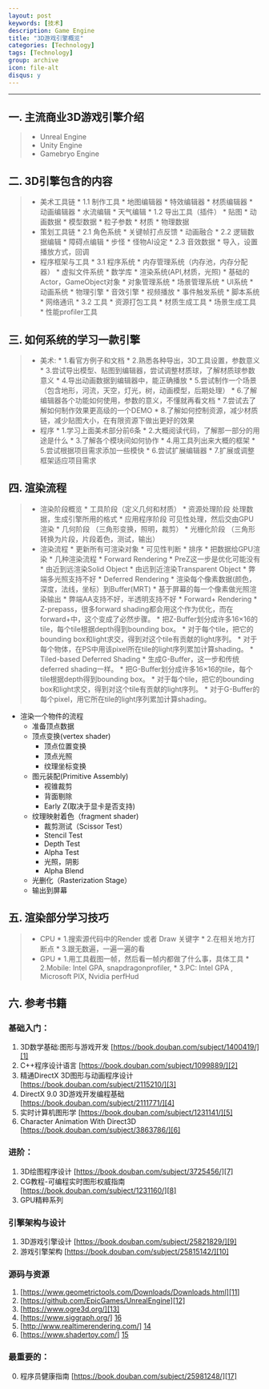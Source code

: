 ```yaml
---
layout: post
keywords: [技术]
description: Game Engine
title: "3D游戏引擎概览"
categories: [Technology]
tags: [Technology]
group: archive
icon: file-alt
disqus: y
---
```


----

## 一. 主流商业3D游戏引擎介绍

>  * Unreal Engine
>  * Unity Engine
>  * Gamebryo Engine


## 二. 3D引擎包含的内容

> * 美术工具链
	* 1.1 制作工具
		* 地图编辑器
		* 特效编辑器
		* 材质编辑器
		* 动画编辑器
		* 水流编辑
		* 天气编辑
	* 1.2 导出工具（插件）
		* 贴图
		* 动画数据
		* 模型数据
		* 粒子参数
		* 材质
		* 物理数据
> * 策划工具链
	* 2.1 角色系统
		* 关键帧打点反馈
		* 动画融合
	* 2.2 逻辑数据编辑
		* 障碍点编辑
		* 步怪
		* 怪物AI设定
	* 2.3 音效数据
		* 导入，设置播放方式，回调
> * 程序框架与工具
	* 3.1 程序系统
		* 内存管理系统（内存池，内存分配器）
		* 虚拟文件系统
		* 数学库
		* 渲染系统(API,材质，光照)
		* 基础的Actor，GameObject对象
		* 对象管理系统
		* 场景管理系统
		* UI系统
		* 动画系统
		* 物理引擎
		* 音效引擎
		* 视频播放
		* 事件触发系统
		* 脚本系统
		* 网络通讯
	* 3.2 工具
		* 资源打包工具
		* 材质生成工具
		* 场景生成工具
		* 性能profiler工具

## 三. 如何系统的学习一款引擎
> * 美术:
	* 1.看官方例子和文档
	* 2.熟悉各种导出，3D工具设置，参数意义
	* 3.尝试导出模型、贴图到编辑器，尝试调整材质球，了解材质球参数意义 
	* 4.导出动画数据到编辑器中，能正确播放
	* 5.尝试制作一个场景（包含地形，河流，天空，灯光，树，动画模型，后期处理）
	* 6.了解编辑器各个功能如何使用，参数的意义，不懂就再看文档
	* 7.尝试去了解如何制作效果更高级的一个DEMO
	* 8.了解如何控制资源，减少材质链，减少贴图大小，在有限资源下做出更好的效果
> * 程序
	* 1.学习上面美术部分前6条
	* 2.大概阅读代码，了解那一部分的用途是什么
	* 3.了解各个模块间如何协作
	* 4.用工具列出来大概的框架
	* 5.尝试根据项目需求添加一些模快
	* 6.尝试扩展编辑器
	* 7.扩展或调整框架适应项目需求

## 四. 渲染流程
> * 渲染阶段概览
	* 工具阶段（定义几何和材质）
	* 资源处理阶段 处理数据，生成引擎所用的格式
	* 应用程序阶段 可见性处理，然后交由GPU渲染
	* 几何阶段 （三角形变换，照明，裁剪）
	* 光栅化阶段 （三角形转换为片段，片段着色，测试，输出）
> * 渲染流程
    * 更新所有可渲染对象
    * 可见性判断
	* 排序
	* 把数据给GPU渲染
	* 几种渲染流程
  	* Forward Rendering
  		* PreZ这一步是优化可能没有
  		* 由近到远渲染Solid Object
  		* 由远到近渲染Transparent Object
  		* 弊端多光照支持不好
  	* Deferred Rendering
  		* 渲染每个像素数据(颜色，深度，法线，坐标）到Buffer(MRT)
  		* 基于屏幕的每一个像素做光照渲染输出
  		* 弊端AA支持不好，半透明支持不好
  	* Forward+ Rendering
  		* Z-prepass，很多forward shading都会用这个作为优化，而在forward+中，这个变成了必然步骤。
  		* 把Z-Buffer划分成许多16×16的tile，每个tile根据depth得到bounding box。
  		* 对于每个tile，把它的bounding box和light求交，得到对这个tile有贡献的light序列。
  		* 对于每个物体，在PS中用该pixel所在tile的light序列累加计算shading。
  	* Tiled-based Deferred Shading
  		* 生成G-Buffer，这一步和传统deferred shading一样。
  		* 把G-Buffer划分成许多16×16的tile，每个tile根据depth得到bounding box。
  		* 对于每个tile，把它的bounding box和light求交，得到对这个tile有贡献的light序列。
  		* 对于G-Buffer的每个pixel，用它所在tile的light序列累加计算shading。
  * 渲染一个物件的流程
  	* 准备顶点数据
  	* 顶点变换(vertex shader)
  		* 顶点位置变换
  		* 顶点光照
  		* 纹理坐标变换
  	* 图元装配(Primitive Assembly)
  		* 视锥裁剪
  		* 背面剔除
  		* Early Z(取决于显卡是否支持)
  	* 纹理映射着色（fragment shader)
  		* 裁剪测试（Scissor Test）
  		* Stencil Test
  		* Depth Test
  		* Alpha Test
  		* 光照，阴影
  		* Alpha Blend
  	* 光删化（Rasterization Stage）
  	* 输出到屏幕

## 五. 渲染部分学习技巧
> * CPU
	* 1.搜索源代码中的Render 或者 Draw 关键字
	* 2.在相关地方打断点
	* 3.跟无数遍，一遍一遍的看
> * GPU
	* 1.用工具截图一帧，然后看一帧内都做了什么事，具体工具
	* 2.Mobile: Intel GPA, snapdragonprofiler, 
	* 3.PC: Intel GPA , Microsoft PIX, Nvidia perfHud

## 六. 参考书籍
>
### 基础入门：
1. 3D数学基础:图形与游戏开发 		[https://book.douban.com/subject/1400419/][1]
2. C++程序设计语言 				[https://book.douban.com/subject/1099889/][2]
3. 精通DirectX 3D图形与动画程序设计 [https://book.douban.com/subject/2115210/][3]
4. DirectX 9.0 3D游戏开发编程基础 	[https://book.douban.com/subject/2111771/][4]
5. 实时计算机图形学 				[https://book.douban.com/subject/1231141/][5]
6. Character Animation With Direct3D [https://book.douban.com/subject/3863786/][6]

### 进阶：
>
1. 3D绘图程序设计 					[https://book.douban.com/subject/3725456/][7]
2. CG教程-可编程实时图形权威指南  	[https://book.douban.com/subject/1231160/][8]
3. GPU精粹系列

### 引擎架构与设计
>
1. 3D游戏引擎设计 					[https://book.douban.com/subject/25821829/][9]
2. 游戏引擎架构 					[https://book.douban.com/subject/25815142/][10]

### 源码与资源
>
1. [https://www.geometrictools.com/Downloads/Downloads.html][11]
2. [https://github.com/EpicGames/UnrealEngine][12]
3. [https://www.ogre3d.org/][13]
3. [https://www.siggraph.org/] [16]
4. [http://www.realtimerendering.com/] [14]
5. [https://www.shadertoy.com/] [15]

### 最重要的：
>
0. 程序员健康指南 	[https://book.douban.com/subject/25981248/][17]


[1]:https://book.douban.com/subject/1400419/
[2]:https://book.douban.com/subject/1099889/
[3]:https://book.douban.com/subject/2115210/
[4]:https://book.douban.com/subject/2111771/
[5]:https://book.douban.com/subject/1231141/
[6]:https://book.douban.com/subject/3863786/
[7]:https://book.douban.com/subject/3725456/
[8]:https://book.douban.com/subject/1231160/
[9]:https://book.douban.com/subject/25821829/
[10]:https://book.douban.com/subject/25815142/
[11]:https://www.geometrictools.com/Downloads/Downloads.html
[12]:https://github.com/EpicGames/UnrealEngine
[13]:https://www.ogre3d.org/
[14]:http://www.realtimerendering.com/
[15]:https://www.shadertoy.com/
[16]:https://www.siggraph.org/
[17]:https://book.douban.com/subject/25981248/
